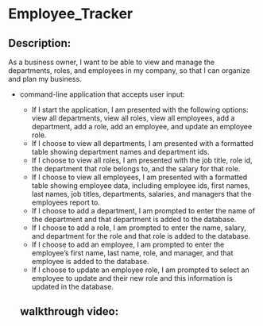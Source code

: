 # Employee_Tracker

## Description:

As a business owner, I want to be able to view and manage the departments, roles, and employees in my company, so that I can organize and plan my business.


* command-line application that accepts user input:

   - If I start the application, I am presented with the following options: view all departments, view all roles, view all employees, add a department, add a role, add an employee, and update an employee role.
   - If I choose to view all departments, I am presented with a formatted table showing department names and department ids.
   - If I choose to view all roles, I am presented with the job title, role id, the department that role belongs to, and the salary for that role.
   - If I choose to view all employees, I am presented with a formatted table showing employee data, including employee ids, first names, last names, job titles, departments, salaries, and managers that the employees report to.
   - If I choose to add a department, I am prompted to enter the name of the department and that department is added to the database.
   - If I choose to add a role, I am prompted to enter the name, salary, and department for the role and that role is added to the database.
   - If I choose to add an employee, I am prompted to enter the employee’s first name, last name, role, and manager, and that employee is added to the database.
   - If I choose to update an employee role, I am prompted to select an employee to update and their new role and this information is updated in the database.

  ## walkthrough video:
  
   